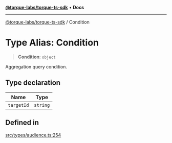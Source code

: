 [**@torque-labs/torque-ts-sdk**](../README.md) • **Docs**

***

[@torque-labs/torque-ts-sdk](../globals.md) / Condition

# Type Alias: Condition

> **Condition**: `object`

Aggregation query condition.

## Type declaration

| Name | Type |
| ------ | ------ |
| `targetId` | `string` |

## Defined in

[src/types/audience.ts:254](https://github.com/torque-labs/torque-ts-sdk/blob/e34efdf278512e8a58bacdba966e9cd90b1db20a/src/types/audience.ts#L254)
